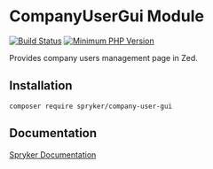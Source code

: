 # CompanyUserGui Module
[![Build Status](https://travis-ci.org/spryker/company-user-gui.svg)](https://travis-ci.org/spryker/company-user-gui)
[![Minimum PHP Version](https://img.shields.io/badge/php-%3E%3D%207.3-8892BF.svg)](https://php.net/)

Provides company users management page in Zed.

## Installation

```
composer require spryker/company-user-gui
```

## Documentation

[Spryker Documentation](https://academy.spryker.com/developing_with_spryker/module_guide/modules.html)
